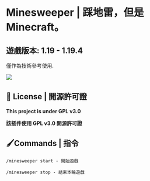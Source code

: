 # Minesweeper | 踩地雷，但是 Minecraft。
遊戲版本: 1.19 - 1.19.4
---

僅作為技術參考使用.

![](https://media.discordapp.net/attachments/969593764467314728/1056578610749788312/2.gif)

## 📃 License | 開源許可證

**This project is under GPL v3.0**

**該插件使用 GPL v3.0 開源許可證**

## 🖌Commands | 指令
```
/minesweeper start - 開始遊戲

/minesweeper stop - 結束本輪遊戲

```
